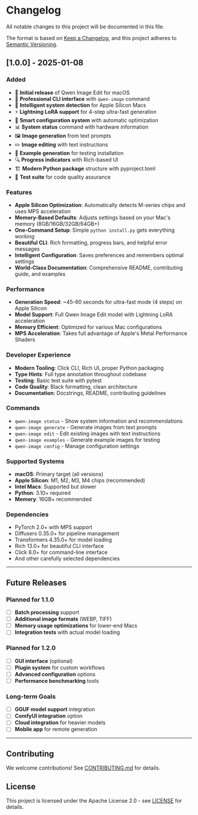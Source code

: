 # Changelog

All notable changes to this project will be documented in this file.

The format is based on [Keep a Changelog](https://keepachangelog.com/en/1.0.0/),
and this project adheres to [Semantic Versioning](https://semver.org/spec/v2.0.0.html).

## [1.0.0] - 2025-01-08

### Added
- 🎉 **Initial release** of Qwen Image Edit for macOS
- 🎨 **Professional CLI interface** with `qwen-image` command
- 🧠 **Intelligent system detection** for Apple Silicon Macs
- ⚡ **Lightning LoRA support** for 4-step ultra-fast generation
- 🔧 **Smart configuration system** with automatic optimization
- 📊 **System status** command with hardware information
- 🖼️ **Image generation** from text prompts
- ✏️ **Image editing** with text instructions
- 📝 **Example generation** for testing installation
- 🔍 **Progress indicators** with Rich-based UI
- 🏗️ **Modern Python package** structure with pyproject.toml
- 🧪 **Test suite** for code quality assurance

### Features
- **Apple Silicon Optimization**: Automatically detects M-series chips and uses MPS acceleration
- **Memory-Based Defaults**: Adjusts settings based on your Mac's memory (8GB/16GB/32GB/64GB+)
- **One-Command Setup**: Simple `python install.py` gets everything working
- **Beautiful CLI**: Rich formatting, progress bars, and helpful error messages
- **Intelligent Configuration**: Saves preferences and remembers optimal settings
- **World-Class Documentation**: Comprehensive README, contributing guide, and examples

### Performance
- **Generation Speed**: ~45-60 seconds for ultra-fast mode (4 steps) on Apple Silicon
- **Model Support**: Full Qwen Image Edit model with Lightning LoRA acceleration
- **Memory Efficient**: Optimized for various Mac configurations
- **MPS Acceleration**: Takes full advantage of Apple's Metal Performance Shaders

### Developer Experience
- **Modern Tooling**: Click CLI, Rich UI, proper Python packaging
- **Type Hints**: Full type annotation throughout codebase
- **Testing**: Basic test suite with pytest
- **Code Quality**: Black formatting, clean architecture
- **Documentation**: Docstrings, README, contributing guidelines

### Commands
- `qwen-image status` - Show system information and recommendations
- `qwen-image generate` - Generate images from text prompts
- `qwen-image edit` - Edit existing images with text instructions
- `qwen-image examples` - Generate example images for testing
- `qwen-image config` - Manage configuration settings

### Supported Systems
- **macOS**: Primary target (all versions)
- **Apple Silicon**: M1, M2, M3, M4 chips (recommended)
- **Intel Macs**: Supported but slower
- **Python**: 3.10+ required
- **Memory**: 16GB+ recommended

### Dependencies
- PyTorch 2.0+ with MPS support
- Diffusers 0.35.0+ for pipeline management
- Transformers 4.35.0+ for model loading
- Rich 13.0+ for beautiful CLI interface
- Click 8.0+ for command-line interface
- And other carefully selected dependencies

---

## Future Releases

### Planned for 1.1.0
- [ ] **Batch processing** support
- [ ] **Additional image formats** (WEBP, TIFF)
- [ ] **Memory usage optimizations** for lower-end Macs
- [ ] **Integration tests** with actual model loading

### Planned for 1.2.0
- [ ] **GUI interface** (optional)
- [ ] **Plugin system** for custom workflows
- [ ] **Advanced configuration** options
- [ ] **Performance benchmarking** tools

### Long-term Goals
- [ ] **GGUF model support** integration
- [ ] **ComfyUI integration** option
- [ ] **Cloud integration** for heavier models
- [ ] **Mobile app** for remote generation

---

## Contributing

We welcome contributions! See [CONTRIBUTING.md](CONTRIBUTING.md) for details.

## License

This project is licensed under the Apache License 2.0 - see [LICENSE](LICENSE) for details.
